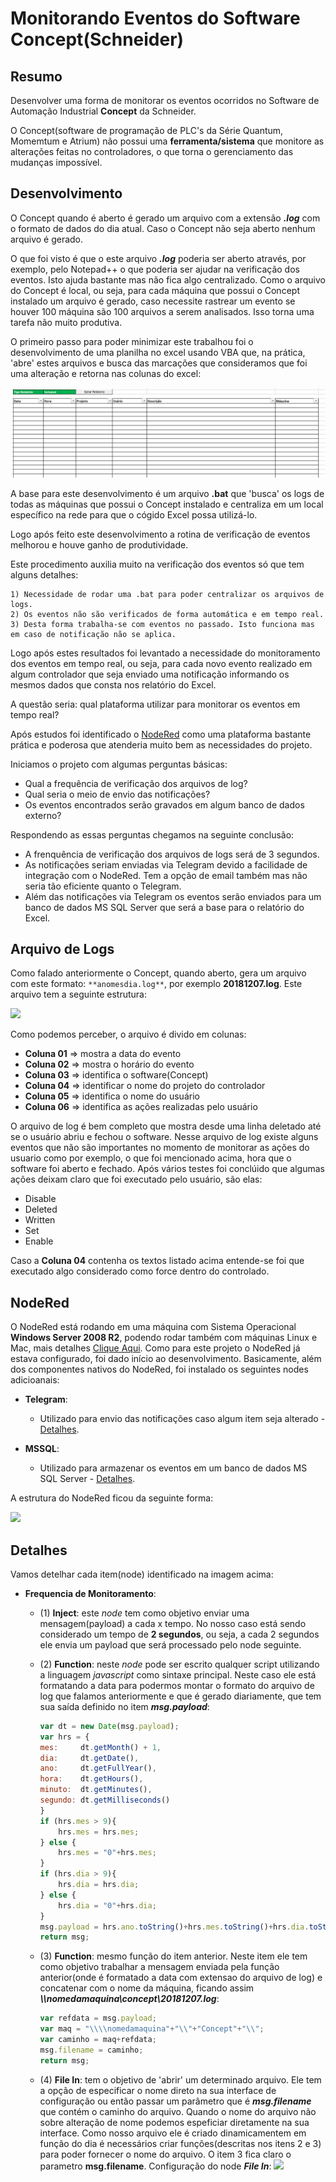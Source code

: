 # Monitorando Eventos do Software Concept(Schneider)

## Resumo

Desenvolver uma forma de monitorar os eventos ocorridos no Software de Automação Industrial **Concept** da Schneider.

O Concept(software de programação de PLC's da Série Quantum, Momemtum e Atrium) não possui uma **ferramenta/sistema** que monitore as alterações feitas no controladores, o que torna o gerenciamento das mudanças impossível.


## Desenvolvimento

O Concept quando é aberto é gerado um arquivo com a extensão ***.log*** com o formato de dados do dia atual. Caso o Concept não seja aberto nenhum arquivo é gerado.

O que foi visto é que o este arquivo ***.log*** poderia ser aberto através, por exemplo, pelo Notepad++ o que poderia ser ajudar na verificação dos eventos. Isto ajuda bastante mas não
fica algo centralizado. Como o arquivo do Concept é local, ou seja, para cada máquina que possui o Concept instalado um arquivo é gerado, caso necessite rastrear um evento se houver 100
máquina são 100 arquivos a serem analisados. Isso torna uma tarefa não muito produtiva.

O primeiro passo para poder minimizar este trabalhou foi o desenvolvimento de uma planilha no excel usando VBA que, na prática, 'abre' estes arquivos e busca das marcações que consideramos que foi 
uma alteração e retorna nas colunas do excel:

<img src="https://github.com/dedynobre/Gerenciando-Eventos-do-Concept/blob/master/images/conc-01.jpg"/></br>

A base para este desenvolvimento é um arquivo **.bat** que 'busca' os logs de todas as máquinas que possui o Concept instalado e centraliza em um local específico na rede para que o cógido
Excel possa utilizá-lo.

Logo após feito este desenvolvimento a rotina de verificação de eventos melhorou e houve ganho de produtividade.

Este procedimento auxilia muito na verificação dos eventos só que tem alguns detalhes:
```
1) Necessidade de rodar uma .bat para poder centralizar os arquivos de logs.
2) Os eventos não são verificados de forma automática e em tempo real.
3) Desta forma trabalha-se com eventos no passado. Isto funciona mas em caso de notificação não se aplica.
```

Logo após estes resultados foi levantado a necessidade do monitoramento dos eventos em tempo real, ou seja, para cada novo evento realizado em algum controlador que seja enviado uma notificação
informando os mesmos dados que consta nos relatório do Excel.

A questão seria: qual plataforma utilizar para monitorar os eventos em tempo real?

Após estudos foi identificado o [NodeRed](https://nodered.org/) como uma plataforma bastante prática e poderosa que atenderia muito bem as necessidades do projeto.

Iniciamos o projeto com algumas perguntas básicas:
+ Qual a frequência de verificação dos arquivos de log?
+ Qual seria o meio de envio das notificações?
+ Os eventos encontrados serão gravados em algum banco de dados externo?

Respondendo as essas perguntas chegamos na seguinte conclusão:
+ A frenquência de verificação dos arquivos de logs será de 3 segundos.
+ As notificações seriam enviadas via Telegram devido a facilidade de integração com o NodeRed. Tem a opção de email também mas não seria tão eficiente quanto o Telegram.
+ Além das notificações via Telegram os eventos serão enviados para um banco de dados MS SQL Server que será a base para o relatório do Excel.

## Arquivo de Logs
Como falado anteriormente o Concept, quando aberto, gera um arquivo com este formato: ```**anomesdia.log**```, por exemplo **20181207.log**.
Este arquivo tem a seguinte estrutura:

<img src="https://github.com/dedynobre/monitorando-eventos-do-concept/blob/master/images/conc-02.jpg"/></br>

Como podemos perceber, o arquivo é divido em colunas:

+ **Coluna 01** => mostra a data do evento
+ **Coluna 02** => mostra o horário do evento
+ **Coluna 03** => identifica o software(Concept)
+ **Coluna 04** => identificar o nome do projeto do controlador
+ **Coluna 05** => identifica o nome do usuário
+ **Coluna 06** => identifica as ações realizadas pelo usuário

O arquivo de log é bem completo que mostra desde uma linha deletado até se o usuário abriu e fechou o software.
Nesse arquivo de log existe alguns eventos que não são importantes no momento de monitorar as ações do usuario como por exemplo, o que foi mencionado acima, hora que o software foi aberto e fechado.
Após vários testes foi conclúido que algumas ações deixam claro que foi executado pelo usuário, são elas:

* Disable
* Deleted
* Written
* Set
* Enable

Caso a **Coluna 04** contenha os textos listado acima entende-se foi que executado algo considerado como force dentro do controlado.

## NodeRed

O NodeRed está rodando em uma máquina com Sistema Operacional **Windows Server 2008 R2**, podendo rodar também com máquinas Linux e Mac,  mais detalhes [Clique Aqui](https://nodered.org/).
Como para este projeto o NodeRed já estava configurado, foi dado início ao desenvolvimento.
Basicamente, além dos componentes nativos do NodeRed, foi instalado os seguintes nodes adicioanais:

+ **Telegram**:
  - Utilizado para envio das notificações caso algum item seja alterado - [Detalhes](https://flows.nodered.org/node/node-red-contrib-telegrambot).
  
+ **MSSQL**:
  - Utilizado para armazenar os eventos em um banco de dados MS SQL Server - [Detalhes](https://flows.nodered.org/node/node-red-contrib-mssql).
  
A estrutura do NodeRed ficou da seguinte forma:

<img src="https://github.com/dedynobre/monitorando-eventos-do-concept/blob/master/images/conc-03.jpg"/></br>


## Detalhes

Vamos detelhar cada item(node) identificado na imagem acima:

+ **Frequencia de Monitoramento**:
  + (1) **Inject**: este *node* tem como objetivo enviar uma mensagem(payload) a cada x tempo. No nosso caso está sendo considerado um tempo de **2 segundos**, ou seja, a cada 2 segundos ele envia
    um payload que será processado pelo node seguinte.
	
  + (2) **Function**: neste *node* pode ser escrito qualquer script utilizando a linguagem *javascript* como sintaxe principal. Neste caso ele está formatando a data para podermos montar o formato do
    arquivo de log que falamos anteriormente e que é gerado diariamente, que tem sua saída definido no item ***msg.payload***:
	```javascript
	var dt = new Date(msg.payload);
	var hrs = {
	mes:	 dt.getMonth() + 1,
	dia:     dt.getDate(),
	ano:	 dt.getFullYear(),
	hora:	 dt.getHours(),
	minuto:  dt.getMinutes(),
	segundo: dt.getMilliseconds()
	}
	if (hrs.mes > 9){
    	hrs.mes = hrs.mes;
    } else {
        hrs.mes = "0"+hrs.mes;
    }
	if (hrs.dia > 9){
		hrs.dia = hrs.dia;
    } else {
		hrs.dia = "0"+hrs.dia;
    }
	msg.payload = hrs.ano.toString()+hrs.mes.toString()+hrs.dia.toString()+".log";
	return msg;
	```
  + (3) **Function**: mesmo função do item anterior. Neste item ele tem como objetivo trabalhar a mensagem enviada pela função anterior(onde é formatado a data com extensao do arquivo de log)
    e concatenar com o nome da máquina, ficando assim ***\\\nomedamaquina\concept\20181207.log***:
    ```javascript
	var refdata = msg.payload;
	var maq = "\\\\nomedamaquina"+"\\"+"Concept"+"\\";
	var caminho = maq+refdata;
	msg.filename = caminho;
	return msg;
	```
  + (4) **File In**: tem o objetivo de 'abrir' um determinado arquivo. Ele tem a opção de especificar o nome direto na sua interface de configuração ou então passar um parâmetro que é ***msg.filename*** 
    que contém o caminho do arquivo. Quando o nome do arquivo não sobre alteração de nome podemos espeficiar diretamente na sua interface. Como nosso arquivo ele é criado dinamicamentem 
	em função do dia é necessários 	criar funções(descritas nos itens 2 e 3) para poder fornecer o nome do arquivo. O item 3 fica claro o parametro **msg.filename**.
	Configuração do node ***File In***:
	<img src="https://github.com/dedynobre/monitorando-eventos-do-concept/blob/master/images/conc-04.jpg"/></br>